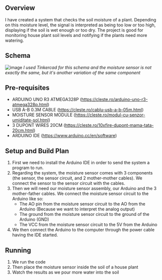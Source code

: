 
## Overview

I have created a system that checks the soil moisture of a plant. Depending on this moisture level, the signal is interpreted as being too low or too high, displaying if the soil is wet enough or too dry. The project is good for monitoring house plant soil levels and notifying if the plants need more watering.

## Schema
![image](https://github.com/911-Badea-Dan-Nicolai/Android-Things/assets/61412576/e27a7e37-2fd2-4a66-9fde-5628125b0637)
*I used Tinkercad for this schema and the moisture sensor is not exactly the same, but it's another variation of the same component*

## Pre-requisites

- ARDUINO UNO R3 ATMEGA328P (https://cleste.ro/arduino-uno-r3-atmega328p.html)
- USB A-B 0.3M CABLE (https://cleste.ro/cablu-usb-a-b-05m.html)
- MOISTURE SENSOR MODULE (https://cleste.ro/modul-cu-senzor-umiditate-sol.html)
- 3 DUPONT WIRES 20CM (https://cleste.ro/10xfire-dupont-mama-tata-20cm.html)
- ARDUINO IDE (https://www.arduino.cc/en/software)

## Setup and Build Plan

1. First we need to install the Arduino IDE in order to send the system a program to run.
2. Regarding the system, the moisture sensor comes with 3 components (the sensor, the sensor circuit, and 2 mother-mother cables). We connect the sensor to the sensor circuit with the cables.
3. Then we will need our moisture sensor assembly, our Arduino and the 3 mother-father cables. We connect the moisture sensor circuit to the Arduino like so:
	- The AO pin from the moisture sensor circuit to the AO from the Arduino (Because we want to interpret the analog output)
	- The ground from the moisture sensor circuit to the ground of the Arduino (GND)
	- The VCC from the moisture sensor circuit to the 5V from the Arduino
4. We then connect the Arduino to the computer through the power cable having the IDE started.

## Running

1. We run the code
2. Then place the moisture sensor inside the soil of a house plant
3. Watch the results as we pour more water into the soil
